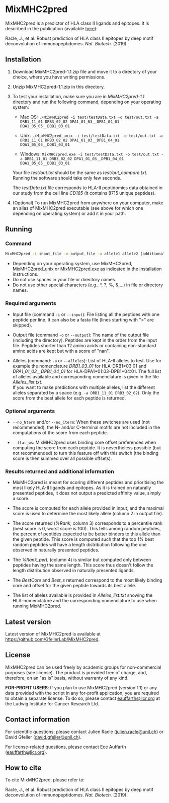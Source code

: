 # MixMHC2pred

MixMHC2pred is a predictor of HLA class II ligands and epitopes. It is described
in the publication (available [here](https://www.nature.com/articles/s41587-019-0289-6)):

Racle, J., et al. Robust prediction of HLA class II epitopes by deep motif
deconvolution of immunopeptidomes. *Nat. Biotech.* (2019).

## Installation

1) Download MixMHC2pred-1.1.zip file and move it to a directory
of your choice, where you have writing permissions.

2) Unzip MixMHC2pred-1.1.zip in this directory.

3) To test your installation, make sure you are in *MixMHC2pred-1.1* directory
   and run the following command, depending on your operating system:

   * Mac OS:   `./MixMHC2pred -i test/testData.txt -o test/out.txt -a DRB1_11_01 DRB3_02_02 DPA1_01_03__DPB1_04_01 DQA1_05_05__DQB1_03_01`

   * Unix:   `./MixMHC2pred_unix -i test/testData.txt -o test/out.txt -a DRB1_11_01 DRB3_02_02 DPA1_01_03__DPB1_04_01 DQA1_05_05__DQB1_03_01`

   * Windows:   `MixMHC2pred.exe -i test/testData.txt -o test/out.txt -a DRB1_11_01 DRB3_02_02 DPA1_01_03__DPB1_04_01 DQA1_05_05__DQB1_03_01`

   Your file *test/out.txt* should be the same as *test/out_compare.txt*.
   Running the software should take only few seconds.

   The *testData.txt* file corresponds to HLA-II peptidomics data obtained in
   our study from the cell line *CD165* (it contains 8715 unique peptides).

4) (Optional) To run MixMHC2pred from anywhere on your computer, make an alias of MixMHC2pred executable (see above for which one depending on operating system) or add it in your path.

## Running

### Command

```bash
MixMHC2pred -i input_file -o output_file -a allele1 allele2 [additional options]
```

* Depending on your operating system, use MixMHC2pred, MixMHC2pred_unix or
  MixMHC2pred.exe as indicated in the installation instructions.
* Do not use spaces in your file or directory names.
* Do not use other special characters (e.g., *, ?, %, &,...) in file or directory names.

### Required arguments

* Input file (command `-i` or `--input`):
File listing all the peptides with one peptide per line. It can also be a fasta
file (lines starting with ">" are skipped).

* Output file (command `-o` or `--output`):
The name of the output file (including the directory). Peptides are kept in the
order from the input file. Peptides shorter than 12 amino acids or containing
non-standard amino acids are kept but with a score of "nan".

* Alleles (command: `-a` or `--alleles`):
List of HLA-II alleles to test. Use for example the nomenclature *DRB1_03_01* for
HLA-DRB1\*03:01 and *DPA1_01_03__DPB1_04_01* for HLA-DPA1\*01:03-DPB1\*04:01. The
full list of alleles available and corresponding nomenclature is given in the
file *Alleles_list.txt*.  
If you want to make predictions with multiple alleles, list the different
alleles separated by a space (e.g. `-a DRB1_11_01 DRB3_02_02`). Only the score
from the best allele for each peptide is returned.

### Optional arguments

* `--no_Nterm` and/or `--no_Cterm`:
When these switches are used (not recommended), the N- and/or C-terminal motifs
are not included in the computations of the score from each peptide.

* `--flat_ws`:
MixMHC2pred uses binding core offset preferences when computing the score from
each peptide. It is nevertheless possible (but not recommended) to turn this
feature off with this switch (the binding score is then summed over all possible
offsets).

### Results returned and additional information

* MixMHC2pred is meant for scoring different peptides and prioritising
  the most likely HLA-II ligands and epitopes. As it is trained on naturally
  presented peptides, it does not output a predicted affinity value, simply a
  score.

* The score is computed for each allele provided in input, and the maximal score
  is used to determine the most likely allele (column 2 in output file).

* The score returned (*%Rank*, column 3) corresponds to a percentile rank (best
  score is 0, worst score is 100). This tells among random peptides, the percent
  of peptides expected to be better binders to this allele than the given
  peptide. This score is computed such that the top 1% best random peptides will
  have a length distribution following the one observed in naturally presented
  peptides.

* The *%Rank_perL* (column 4) is similar but computed only between
  peptides having the same length. This score thus doesn't follow the length
  distribution observed in naturally presented ligands.

* The *BestCore* and *Best_s* returned correspond to the most likely binding
  core and offset for the given peptide towards its best allele.
  
* The list of alleles available is provided in *Alleles_list.txt* showing the
  HLA-nomenclature and the corresponding nomenclature to use when running
  MixMHC2pred.

## Latest version

Latest version of MixMHC2pred is available at <https://github.com/GfellerLab/MixMHC2pred>.

## License

MixMHC2pred can be used freely by academic groups for non-commercial purposes
(see license). The product is provided free of charge, and, therefore, on an
"as is" basis, without warranty of any kind.

**FOR-PROFIT USERS**: If you plan to use MixMHC2pred (version 1.1) or any data
provided with the script in any for-profit application, you are required to
obtain a separate license. To do so, please contact <eauffarth@licr.org> at the
Ludwig Institute for Cancer Research Ltd.

## Contact information

For scientific questions, please contact Julien Racle (<julien.racle@unil.ch>) or David Gfeller (<david.gfeller@unil.ch>).

For license-related questions, please contact Ece Auffarth
(<eauffarth@licr.org>).

## How to cite

To cite MixMHC2pred, please refer to:

Racle, J., et al. Robust prediction of HLA class II epitopes by deep motif
deconvolution of immunopeptidomes. *Nat. Biotech.* (2019).
